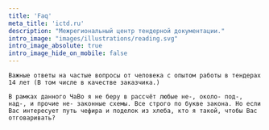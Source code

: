 ```yaml
---
title: 'Faq'
meta_title: 'ictd.ru'
description: "Межрегиональный центр тендерной документации."
intro_image: "images/illustrations/reading.svg"
intro_image_absolute: true
intro_image_hide_on_mobile: false
---
```


```Важные ответы на частые вопросы от человека с опытом работы в тендерах 14 лет (В том числе в качестве заказчика.)```  

```В рамках данного ЧаВо я не беру в рассчёт любые не-, около- под-, над-, и прочие не- законные схемы. Все строго по букве закона. Но если Вас интересует путь чефира и поделок из хлеба, кто я такой, чтобы Вас отговаривать? ```